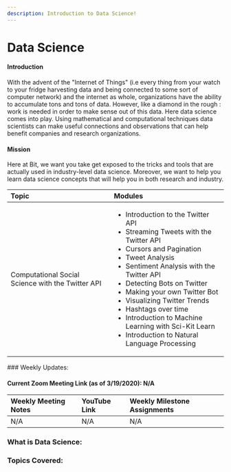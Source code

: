 ```yaml
---
description: Introduction to Data Science!
---
```


# Data Science

#### Introduction

With the advent of the "Internet of Things" \(i.e every thing from your watch to your fridge harvesting data and being connected to some sort of computer network\) and the internet as whole, organizations have the ability to accumulate tons and tons of data. However, like a diamond in the rough : work is needed in order to make sense out of this data. Here data science comes into play. Using mathematical and computational techniques data scientists can make useful connections and observations that can help benefit companies and research organizations.

#### Mission

 Here at Bit, we want you take get exposed to the tricks and tools that are actually used in industry-level data science. Moreover, we want to help you learn data science concepts that will help you in both research and industry.

<table>
  <thead>
    <tr>
      <th style="text-align:left">Topic</th>
      <th style="text-align:left">Modules</th>
    </tr>
  </thead>
  <tbody>
    <tr>
      <td style="text-align:left">Computational Social Science with the Twitter API</td>
      <td style="text-align:left">
        <ul>
          <li>Introduction to the Twitter API</li>
          <li>Streaming Tweets with the Twitter API</li>
          <li>Cursors and Pagination</li>
          <li>Tweet Analysis</li>
          <li>Sentiment Analysis with the Twitter API</li>
          <li>Detecting Bots on Twitter</li>
          <li>Making your own Twitter Bot</li>
          <li>Visualizing Twitter Trends</li>
          <li>Hashtags over time</li>
          <li>Introduction to Machine Learning with Sci-Kit Learn</li>
          <li>Introduction to Natural Language Processing</li>
        </ul>
      </td>
    </tr>
  </tbody>
</table>### Weekly Updates:

#### Current Zoom Meeting Link \(as of 3/19/2020\): N/A

| Weekly Meeting Notes | YouTube Link | Weekly Milestone Assignments |
| :--- | :--- | :--- |
| N/A | N/A | N/A |

### What is Data Science:

#### 





### Topics Covered:

#### 

